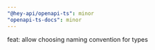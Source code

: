```yaml
---
"@hey-api/openapi-ts": minor
"openapi-ts-docs": minor
---
```


feat: allow choosing naming convention for types
